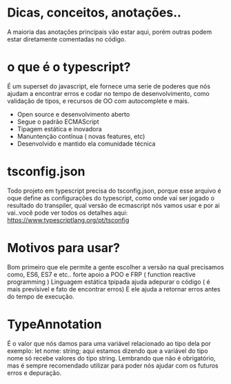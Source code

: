 # Dicas, conceitos, anotações..

A maioria das anotações princípais vão estar aqui, porém outras podem estar
diretamente comentadas no código.


# o que é o typescript? 

É um superset do javascript, ele fornece uma serie de poderes que nós ajudam a encontrar erros
e codar no tempo de desenvolvimento, como validação de tipos, e recursos
de OO com autocomplete e mais.

- Open source e desenvolvimento aberto
- Segue o padrão ECMAScript
- Tipagem estática e inovadora
- Manuntenção contínua ( novas features, etc)
- Desenvolvido e mantido ela comunidade técnica

# tsconfig.json

Todo projeto em typescript precisa do tsconfig.json, porque esse arquivo é oque 
define as configurações do typescript, como onde vai ser jogado o resultado do transpiler,
qual versão de ecmascript nós vamos usar e por ai vai..você pode ver todos os detalhes
aqui: https://www.typescriptlang.org/pt/tsconfig


# Motivos para usar?

Bom primeiro que ele permite a gente escolher a versão na qual precisamos como, ES6, ES7 e etc..
forte apoio a POO e FRP ( function reactive programming )
Linguagem estática tpipada ajuda adepurar o código ( é mais prevísivel e fato de encontrar erros)
E ele ajuda a retornar erros antes do tempo de execução.

# TypeAnnotation

É o valor que nós damos para uma variável relacionado ao tipo dela por exemplo:
let nome: string; aqui estamos dizendo que a variável do tipo nome só recebe valores do tipo string.
Lembrando que não é  obrigatório, mas é sempre recomendado utilizar para poder nós ajudar
com os futuros erros e depuração.